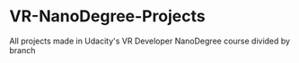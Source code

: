 # VR-NanoDegree-Projects
All projects made in Udacity's VR Developer NanoDegree course divided by branch
